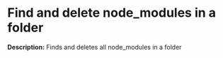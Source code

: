 # Find and delete node_modules in a folder

**Description:** Finds and deletes all node_modules in a folder

